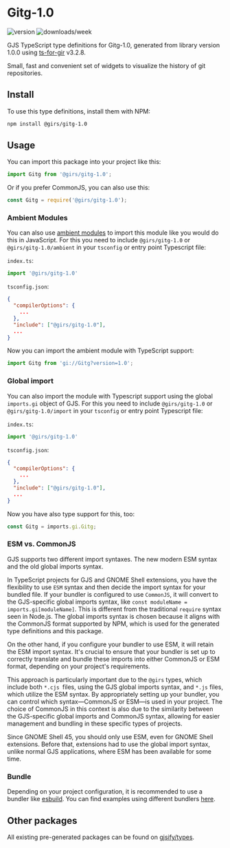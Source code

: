 
# Gitg-1.0

![version](https://img.shields.io/npm/v/@girs/gitg-1.0)
![downloads/week](https://img.shields.io/npm/dw/@girs/gitg-1.0)


GJS TypeScript type definitions for Gitg-1.0, generated from library version 1.0.0 using [ts-for-gir](https://github.com/gjsify/ts-for-gir) v3.2.8.

Small, fast and convenient set of widgets to visualize the history of git repositories.

## Install

To use this type definitions, install them with NPM:
```bash
npm install @girs/gitg-1.0
```

## Usage

You can import this package into your project like this:
```ts
import Gitg from '@girs/gitg-1.0';
```

Or if you prefer CommonJS, you can also use this:
```ts
const Gitg = require('@girs/gitg-1.0');
```

### Ambient Modules

You can also use [ambient modules](https://github.com/gjsify/ts-for-gir/tree/main/packages/cli#ambient-modules) to import this module like you would do this in JavaScript.
For this you need to include `@girs/gitg-1.0` or `@girs/gitg-1.0/ambient` in your `tsconfig` or entry point Typescript file:

`index.ts`:
```ts
import '@girs/gitg-1.0'
```

`tsconfig.json`:
```json
{
  "compilerOptions": {
    ...
  },
  "include": ["@girs/gitg-1.0"],
  ...
}
```

Now you can import the ambient module with TypeScript support: 

```ts
import Gitg from 'gi://Gitg?version=1.0';
```

### Global import

You can also import the module with Typescript support using the global `imports.gi` object of GJS.
For this you need to include `@girs/gitg-1.0` or `@girs/gitg-1.0/import` in your `tsconfig` or entry point Typescript file:

`index.ts`:
```ts
import '@girs/gitg-1.0'
```

`tsconfig.json`:
```json
{
  "compilerOptions": {
    ...
  },
  "include": ["@girs/gitg-1.0"],
  ...
}
```

Now you have also type support for this, too:

```ts
const Gitg = imports.gi.Gitg;
```


### ESM vs. CommonJS

GJS supports two different import syntaxes. The new modern ESM syntax and the old global imports syntax.

In TypeScript projects for GJS and GNOME Shell extensions, you have the flexibility to use `ESM` syntax and then decide the import syntax for your bundled file. If your bundler is configured to use `CommonJS`, it will convert to the GJS-specific global imports syntax, like `const moduleName = imports.gi[moduleName]`. This is different from the traditional `require` syntax seen in Node.js. The global imports syntax is chosen because it aligns with the CommonJS format supported by NPM, which is used for the generated type definitions and this package.

On the other hand, if you configure your bundler to use ESM, it will retain the ESM import syntax. It's crucial to ensure that your bundler is set up to correctly translate and bundle these imports into either CommonJS or ESM format, depending on your project's requirements.

This approach is particularly important due to the `@girs` types, which include both `*.cjs `files, using the GJS global imports syntax, and `*.js` files, which utilize the ESM syntax. By appropriately setting up your bundler, you can control which syntax—CommonJS or ESM—is used in your project. The choice of CommonJS in this context is also due to the similarity between the GJS-specific global imports and CommonJS syntax, allowing for easier management and bundling in these specific types of projects.

Since GNOME Shell 45, you should only use ESM, even for GNOME Shell extensions. Before that, extensions had to use the global import syntax, unlike normal GJS applications, where ESM has been available for some time.

### Bundle

Depending on your project configuration, it is recommended to use a bundler like [esbuild](https://esbuild.github.io/). You can find examples using different bundlers [here](https://github.com/gjsify/ts-for-gir/tree/main/examples).

## Other packages

All existing pre-generated packages can be found on [gjsify/types](https://github.com/gjsify/types).

